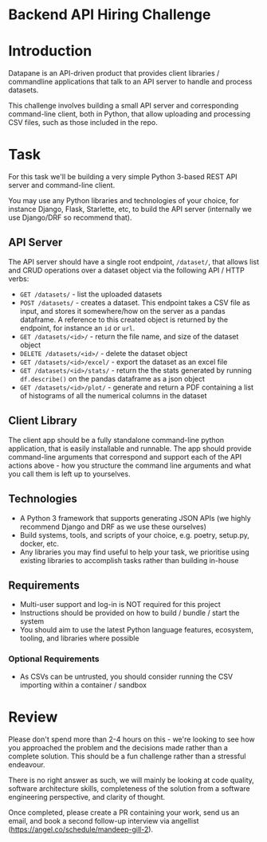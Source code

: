 # Backend API Hiring Challenge

# Introduction

Datapane is an API-driven product that provides client libraries / commandline applications that talk to an API server to handle and process datasets.

This challenge involves building a small API server and corresponding command-line client, both in Python, that allow uploading and processing CSV files, such as those included in the repo.


# Task

For this task we'll be building a very simple Python 3-based REST API server and command-line client. 

You may use any Python libraries and technologies of your choice, for instance Django, Flask, Starlette, etc, to build the API server (internally we use Django/DRF so recommend that).

## API Server

The API server should have a single root endpoint, `/dataset/`, that allows list and CRUD operations over a dataset object via the following API / HTTP verbs:

 - `GET /datasets/` - list the uploaded datasets
 - `POST /datasets/` - creates a dataset. This endpoint takes a CSV file as input, and stores it somewhere/how on the server as a pandas dataframe. A reference to this created object is returned by the endpoint, for instance an `id` or `url`.
 - `GET /datasets/<id>/` - return the file name, and size of the dataset object
 - `DELETE /datasets/<id>/` - delete the dataset object
 - `GET /datasets/<id>/excel/` - export the dataset as an excel file
 - `GET /datasets/<id>/stats/` - return the the stats generated by running `df.describe()` on the pandas dataframe as a json object
 - `GET /datasets/<id>/plot/` - generate and return a PDF containing a list of histograms of all the numerical columns in the dataset

## Client Library

The client app should be a fully standalone command-line python application, that is easily installable and runnable. The app should provide command-line arguments that correspond and support each of the API actions above - how you structure the command line arguments and what you call them is left up to yourselves.

## Technologies

- A Python 3 framework that supports generating JSON APIs (we highly recommend Django and DRF as we use these ourselves)
- Build systems, tools, and scripts of your choice, e.g. poetry, setup.py, docker, etc.
- Any libraries you may find useful to help your task, we prioritise using existing libraries to accomplish tasks rather than building in-house

## Requirements

- Multi-user support and log-in is NOT required for this project
- Instructions should be provided on how to build / bundle / start the system
- You should aim to use the latest Python language features, ecosystem, tooling, and libraries where possible

### Optional Requirements

- As CSVs can be untrusted, you should consider running the CSV importing within a container / sandbox

# Review

Please don't spend more than 2-4 hours on this - we're looking to see how you approached the problem and the decisions made rather than a complete solution. This should be a fun challenge rather than a stressful endeavour.

There is no right answer as such, we will mainly be looking at code quality, software architecture skills, completeness of the solution from a software engineering perspective, and clarity of thought.

Once completed, please create a PR containing your work, send us an email, and book a second follow-up interview via angellist (https://angel.co/schedule/mandeep-gill-2).